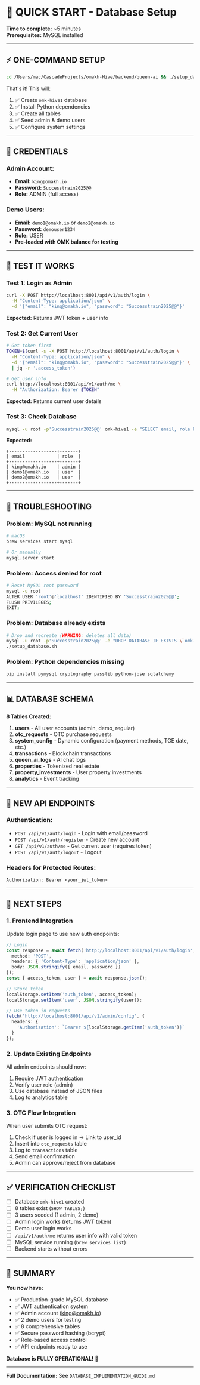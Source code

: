 # 🚀 QUICK START - Database Setup

**Time to complete:** ~5 minutes  
**Prerequisites:** MySQL installed

---

## ⚡ **ONE-COMMAND SETUP**

```bash
cd /Users/mac/CascadeProjects/omakh-Hive/backend/queen-ai && ./setup_database.sh
```

That's it! This will:
1. ✅ Create `omk-hive1` database
2. ✅ Install Python dependencies
3. ✅ Create all tables
4. ✅ Seed admin & demo users
5. ✅ Configure system settings

---

## 🔐 **CREDENTIALS**

### **Admin Account:**
- **Email:** `king@omakh.io`
- **Password:** `Successtrain2025@@`
- **Role:** ADMIN (full access)

### **Demo Users:**
- **Email:** `demo1@omakh.io` or `demo2@omakh.io`
- **Password:** `demouser1234`
- **Role:** USER
- **Pre-loaded with OMK balance for testing**

---

## 🧪 **TEST IT WORKS**

### **Test 1: Login as Admin**
```bash
curl -X POST http://localhost:8001/api/v1/auth/login \
  -H "Content-Type: application/json" \
  -d '{"email": "king@omakh.io", "password": "Successtrain2025@@"}'
```

**Expected:** Returns JWT token + user info

### **Test 2: Get Current User**
```bash
# Get token first
TOKEN=$(curl -s -X POST http://localhost:8001/api/v1/auth/login \
  -H "Content-Type: application/json" \
  -d '{"email": "king@omakh.io", "password": "Successtrain2025@@"}' \
  | jq -r '.access_token')

# Get user info
curl http://localhost:8001/api/v1/auth/me \
  -H "Authorization: Bearer $TOKEN"
```

**Expected:** Returns current user details

### **Test 3: Check Database**
```bash
mysql -u root -p'Successtrain2025@@' omk-hive1 -e "SELECT email, role FROM users;"
```

**Expected:**
```
+------------------+-------+
| email            | role  |
+------------------+-------+
| king@omakh.io    | admin |
| demo1@omakh.io   | user  |
| demo2@omakh.io   | user  |
+------------------+-------+
```

---

## 🔧 **TROUBLESHOOTING**

### **Problem: MySQL not running**
```bash
# macOS
brew services start mysql

# Or manually
mysql.server start
```

### **Problem: Access denied for root**
```bash
# Reset MySQL root password
mysql -u root
ALTER USER 'root'@'localhost' IDENTIFIED BY 'Successtrain2025@@';
FLUSH PRIVILEGES;
EXIT;
```

### **Problem: Database already exists**
```bash
# Drop and recreate (WARNING: deletes all data)
mysql -u root -p'Successtrain2025@@' -e "DROP DATABASE IF EXISTS \`omk-hive1\`;"
./setup_database.sh
```

### **Problem: Python dependencies missing**
```bash
pip install pymysql cryptography passlib python-jose sqlalchemy
```

---

## 📊 **DATABASE SCHEMA**

**8 Tables Created:**
1. **users** - All user accounts (admin, demo, regular)
2. **otc_requests** - OTC purchase requests
3. **system_config** - Dynamic configuration (payment methods, TGE date, etc.)
4. **transactions** - Blockchain transactions
5. **queen_ai_logs** - AI chat logs
6. **properties** - Tokenized real estate
7. **property_investments** - User property investments
8. **analytics** - Event tracking

---

## 🔌 **NEW API ENDPOINTS**

### **Authentication:**
- `POST /api/v1/auth/login` - Login with email/password
- `POST /api/v1/auth/register` - Create new account
- `GET /api/v1/auth/me` - Get current user (requires token)
- `POST /api/v1/auth/logout` - Logout

### **Headers for Protected Routes:**
```
Authorization: Bearer <your_jwt_token>
```

---

## 📝 **NEXT STEPS**

### **1. Frontend Integration**
Update login page to use new auth endpoints:
```typescript
// Login
const response = await fetch('http://localhost:8001/api/v1/auth/login', {
  method: 'POST',
  headers: { 'Content-Type': 'application/json' },
  body: JSON.stringify({ email, password })
});
const { access_token, user } = await response.json();

// Store token
localStorage.setItem('auth_token', access_token);
localStorage.setItem('user', JSON.stringify(user));

// Use token in requests
fetch('http://localhost:8001/api/v1/admin/config', {
  headers: {
    'Authorization': `Bearer ${localStorage.getItem('auth_token')}`
  }
});
```

### **2. Update Existing Endpoints**
All admin endpoints should now:
1. Require JWT authentication
2. Verify user role (admin)
3. Use database instead of JSON files
4. Log to analytics table

### **3. OTC Flow Integration**
When user submits OTC request:
1. Check if user is logged in → Link to user_id
2. Insert into `otc_requests` table
3. Log to `transactions` table
4. Send email confirmation
5. Admin can approve/reject from database

---

## ✅ **VERIFICATION CHECKLIST**

- [ ] Database `omk-hive1` created
- [ ] 8 tables exist (`SHOW TABLES;`)
- [ ] 3 users seeded (1 admin, 2 demo)
- [ ] Admin login works (returns JWT token)
- [ ] Demo user login works
- [ ] `/api/v1/auth/me` returns user info with valid token
- [ ] MySQL service running (`brew services list`)
- [ ] Backend starts without errors

---

## 🎯 **SUMMARY**

**You now have:**
- ✅ Production-grade MySQL database
- ✅ JWT authentication system
- ✅ Admin account (king@omakh.io)
- ✅ 2 demo users for testing
- ✅ 8 comprehensive tables
- ✅ Secure password hashing (bcrypt)
- ✅ Role-based access control
- ✅ API endpoints ready to use

**Database is FULLY OPERATIONAL!** 🚀

---

**Full Documentation:** See `DATABASE_IMPLEMENTATION_GUIDE.md`
